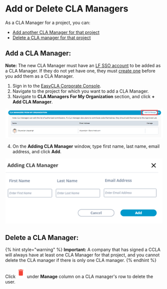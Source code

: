 # Add or Delete CLA Managers

As a CLA Manager for a project, you can:

* [Add another CLA Manager for that project](add-or-delete-cla-managers.md#add-a-cla-manager)
* [Delete a CLA manager for that project](add-or-delete-cla-managers.md#delete-a-cla-manager)

## Add a CLA Manager:

**Note:** The new CLA Manager must have an [LF SSO account](https://docs.linuxfoundation.org/lfx/sso) to be added as a CLA Manager. If they do not yet have one, they must [create one](https://docs.linuxfoundation.org/lfx/sso/create-an-account) before you add them as a CLA Manager.

1. Sign in to the [EasyCLA Corporate Console](https://organization.lfx.linuxfoundation.org/company/dashboard).
2. Navigate to the project for which you want to add a CLA Manager.
3. Navigate to **CLA Managers For My Organization** section, and click **+ Add CLA Manager**.

![Add CLA Manager](../../.gitbook/assets/add-cla-manager.png)

4. On the **Adding CLA Manager** window, type first name, last name, email address, and click **Add**.

![Adding CLA Manager](../../.gitbook/assets/adding-cla-manager-window.png)

## Delete a CLA Manager:

{% hint style="warning" %}
**Important:** A company that has signed a CCLA will always have at least one CLA Manager for that project, and you cannot delete the CLA manager if there is only one CLA manager.
{% endhint %}

Click ![](../../.gitbook/assets/delete-icon.png) under **Manage** column on a CLA manager's row to delete the user.


